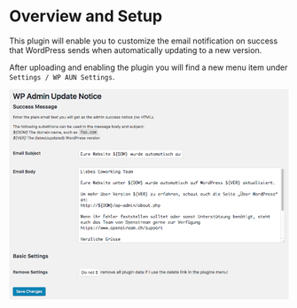 # Overview and Setup

This plugin will enable you to customize the email notification on success that WordPress sends when automatically updating to a new version.

After uploading and enabling the plugin you will find a new menu item under `Settings / WP AUN Settings`.

![Screen Shot Admin Settings](https://raw.githubusercontent.com/openstream/wp-admin-update-notice/master/docs/Screen-Shot-WP-Admin-Update-Notice.png)
